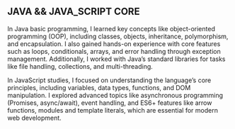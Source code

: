 ## JAVA && JAVA_SCRIPT CORE 

In Java basic programming, I learned key concepts like object-oriented programming (OOP), including classes, objects, inheritance, polymorphism, and encapsulation.
I also gained hands-on experience with core features such as loops, conditionals, arrays, and error handling through exception management.
Additionally, I worked with Java’s standard libraries for tasks like file handling, collections, and multi-threading.

In JavaScript studies, I focused on understanding the language’s core principles, including variables, data types, functions, and DOM manipulation.
I explored advanced topics like asynchronous programming (Promises, async/await), event handling, and ES6+ features like arrow functions, modules 
and template literals, which are essential for modern web development.
